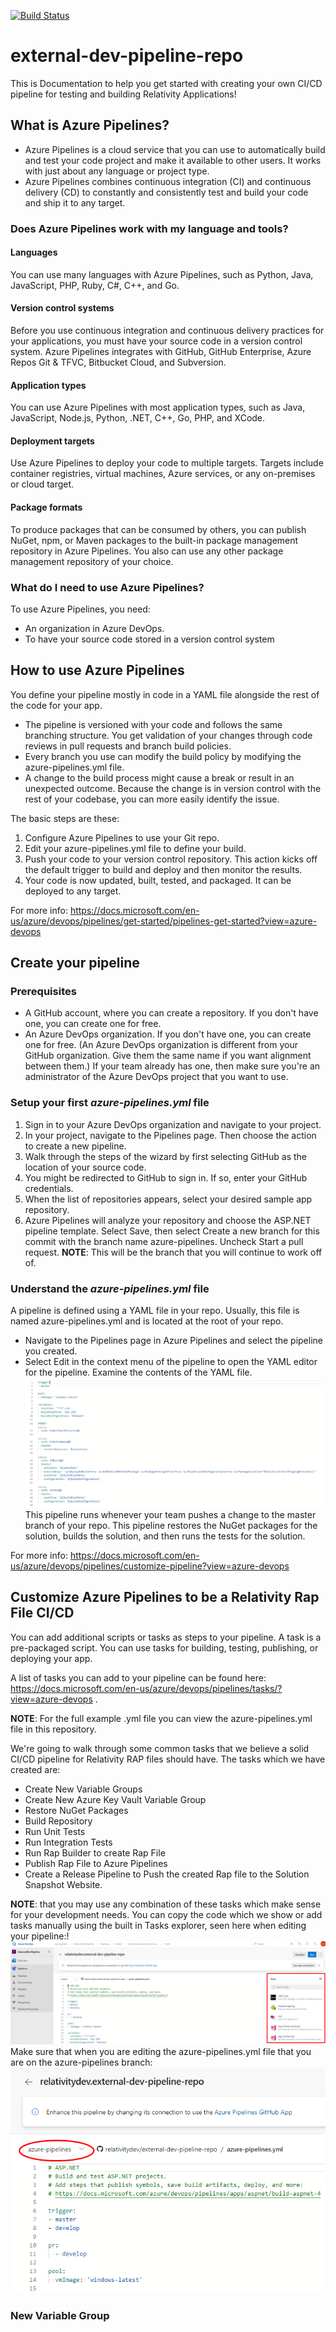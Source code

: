 [![Build Status](https://dev.azure.com/aarongilbert/ExternalDevPipeline/_apis/build/status/relativitydev.external-dev-pipeline-repo?branchName=master)](https://dev.azure.com/aarongilbert/ExternalDevPipeline/_build/latest?definitionId=5&branchName=master)

# external-dev-pipeline-repo

This is Documentation to help you get started with creating your own CI/CD pipeline for testing and building Relativity Applications!

## What is Azure Pipelines?
- Azure Pipelines is a cloud service that you can use to automatically build and test your code project and make it available to other users. It works with just about any language or project type.
- Azure Pipelines combines continuous integration (CI) and continuous delivery (CD) to constantly and consistently test and build your code and ship it to any target.

### Does Azure Pipelines work with my language and tools?
#### Languages
You can use many languages with Azure Pipelines, such as Python, Java, JavaScript, PHP, Ruby, C#, C++, and Go.
#### Version control systems
Before you use continuous integration and continuous delivery practices for your applications, you must have your source code in a version control system. Azure Pipelines integrates with GitHub, GitHub Enterprise, Azure Repos Git & TFVC, Bitbucket Cloud, and Subversion.
#### Application types
You can use Azure Pipelines with most application types, such as Java, JavaScript, Node.js, Python, .NET, C++, Go, PHP, and XCode.
#### Deployment targets
Use Azure Pipelines to deploy your code to multiple targets. Targets include container registries, virtual machines, Azure services, or any on-premises or cloud target.
#### Package formats
To produce packages that can be consumed by others, you can publish NuGet, npm, or Maven packages to the built-in package management repository in Azure Pipelines. You also can use any other package management repository of your choice.

### What do I need to use Azure Pipelines?
To use Azure Pipelines, you need:
- An organization in Azure DevOps.
- To have your source code stored in a version control system

## How to use Azure Pipelines
You define your pipeline mostly in code in a YAML file alongside the rest of the code for your app.
- The pipeline is versioned with your code and follows the same branching structure. You get validation of your changes through code reviews in pull requests and branch build policies.
- Every branch you use can modify the build policy by modifying the azure-pipelines.yml file.
- A change to the build process might cause a break or result in an unexpected outcome. Because the change is in version control with the rest of your codebase, you can more easily identify the issue.

The basic steps are these:
1. Configure Azure Pipelines to use your Git repo.
2. Edit your azure-pipelines.yml file to define your build.
3. Push your code to your version control repository. This action kicks off the default trigger to build and deploy and then monitor the results.
4. Your code is now updated, built, tested, and packaged. It can be deployed to any target.

For more info: https://docs.microsoft.com/en-us/azure/devops/pipelines/get-started/pipelines-get-started?view=azure-devops

## Create your pipeline
### Prerequisites
- A GitHub account, where you can create a repository. If you don't have one, you can create one for free.
- An Azure DevOps organization. If you don't have one, you can create one for free. (An Azure DevOps organization is different from your GitHub organization. Give them the same name if you want alignment between them.) If your team already has one, then make sure you're an administrator of the Azure DevOps project that you want to use.
### Setup your first *azure-pipelines.yml* file
1. Sign in to your Azure DevOps organization and navigate to your project.
2. In your project, navigate to the Pipelines page. Then choose the action to create a new pipeline.
3. Walk through the steps of the wizard by first selecting GitHub as the location of your source code.
4. You might be redirected to GitHub to sign in. If so, enter your GitHub credentials.
5. When the list of repositories appears, select your desired sample app repository.
6. Azure Pipelines will analyze your repository and choose the ASP.NET pipeline template. Select Save, then select Create a new branch for this commit with the branch name azure-pipelines. Uncheck Start a pull request. **NOTE**: This will be the branch that you will continue to work off of.
### Understand the *azure-pipelines.yml* file
A pipeline is defined using a YAML file in your repo. Usually, this file is named azure-pipelines.yml and is located at the root of your repo.
- Navigate to the Pipelines page in Azure Pipelines and select the pipeline you created.
- Select Edit in the context menu of the pipeline to open the YAML editor for the pipeline. Examine the contents of the YAML file.
![](images/understandYaml.png)
This pipeline runs whenever your team pushes a change to the master branch of your repo. This pipeline restores the NuGet packages for the solution, builds the solution, and then runs the tests for the solution.

For more info: https://docs.microsoft.com/en-us/azure/devops/pipelines/customize-pipeline?view=azure-devops

## Customize Azure Pipelines to be a Relativity Rap File CI/CD
You can add additional scripts or tasks as steps to your pipeline. A task is a pre-packaged script. You can use tasks for building, testing, publishing, or deploying your app.

A list of tasks you can add to your pipeline can be found here: https://docs.microsoft.com/en-us/azure/devops/pipelines/tasks/?view=azure-devops .

**NOTE**: For the full example .yml file you can view the azure-pipelines.yml file in this repository.

We're going to walk through some common tasks that we believe a solid CI/CD pipeline for Relativity RAP files should have. The tasks which we have created are:

- Create New Variable Groups
- Create New Azure Key Vault Variable Group
- Restore NuGet Packages
- Build Repository
- Run Unit Tests
- Run Integration Tests
- Run Rap Builder to create Rap File
- Publish Rap File to Azure Pipelines
- Create a Release Pipeline to Push the created Rap file to the Solution Snapshot Website.

**NOTE**: that you may use any combination of these tasks which make sense for your development needs.
You can copy the code which we show or add tasks manually using the built in Tasks explorer, seen here when editing your pipeline:!
![](images/tasksView.png)
Make sure that when you are editing the azure-pipelines.yml file that you are on the azure-pipelines branch:
![](images/azurePipelinesBranchView.png)

### New Variable Group
